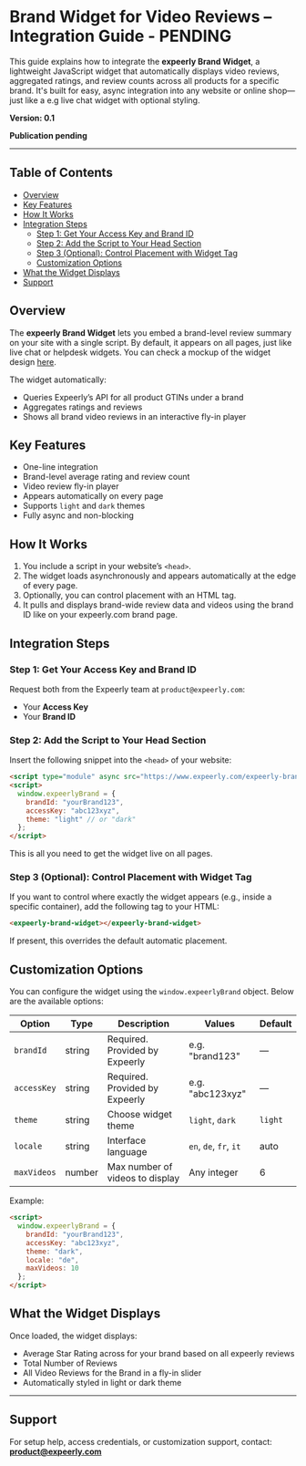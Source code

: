 # Brand Widget for Video Reviews – Integration Guide - PENDING

This guide explains how to integrate the **expeerly Brand Widget**, a lightweight JavaScript widget that automatically displays video reviews, aggregated ratings, and review counts across all products for a specific brand. It's built for easy, async integration into any website or online shop—just like a e.g live chat widget with optional styling.

**Version: 0.1**

**Publication pending**

---

## Table of Contents

- [Overview](#overview)
- [Key Features](#key-features)
- [How It Works](#how-it-works)
- [Integration Steps](#integration-steps)
  - [Step 1: Get Your Access Key and Brand ID](#step-1-get-your-access-key-and-brand-id)
  - [Step 2: Add the Script to Your Head Section](#step-2-add-the-script-to-your-head-section)
  - [Step 3 (Optional): Control Placement with Widget Tag](#step-3-optional-control-placement-with-widget-tag)
  - [Customization Options](#customization-options)
- [What the Widget Displays](#what-the-widget-displays)
- [Support](#support)


## Overview

The **expeerly Brand Widget** lets you embed a brand-level review summary on your site with a single script. By default, it appears on all pages, just like live chat or helpdesk widgets. You can check a mockup of the widget design [here](https://drive.google.com/file/d/15zYmtFKxZgEnG4_TPtjwY8WKsGwzj8jz/view?usp=sharing).

The widget automatically:

- Queries Expeerly’s API for all product GTINs under a brand
- Aggregates ratings and reviews
- Shows all brand video reviews in an interactive fly-in player


## Key Features

- One-line integration
- Brand-level average rating and review count
- Video review fly-in player
- Appears automatically on every page
- Supports `light` and `dark` themes
- Fully async and non-blocking


## How It Works

1. You include a script in your website’s `<head>`.
2. The widget loads asynchronously and appears automatically at the edge of every page.
3. Optionally, you can control placement with an HTML tag.
4. It pulls and displays brand-wide review data and videos using the brand ID like on your expeerly.com brand page.


## Integration Steps

### Step 1: Get Your Access Key and Brand ID

Request both from the Expeerly team at `product@expeerly.com`:

- Your **Access Key**
- Your **Brand ID**


### Step 2: Add the Script to Your Head Section

Insert the following snippet into the `<head>` of your website:

```html
<script type="module" async src="https://www.expeerly.com/expeerly-brand-widget.js"></script>
<script>
  window.expeerlyBrand = {
    brandId: "yourBrand123",
    accessKey: "abc123xyz",
    theme: "light" // or "dark"
  };
</script>
```

This is all you need to get the widget live on all pages.


### Step 3 (Optional): Control Placement with Widget Tag

If you want to control where exactly the widget appears (e.g., inside a specific container), add the following tag to your HTML:

```html
<expeerly-brand-widget></expeerly-brand-widget>
```

If present, this overrides the default automatic placement.


## Customization Options

You can configure the widget using the `window.expeerlyBrand` object. Below are the available options:

| Option       | Type   | Description                          | Values                | Default |
|--------------|--------|--------------------------------------|------------------------|---------|
| `brandId`    | string | Required. Provided by Expeerly       | e.g. "brand123"        | —       |
| `accessKey`  | string | Required. Provided by Expeerly       | e.g. "abc123xyz"       | —       |
| `theme`      | string | Choose widget theme                  | `light`, `dark`        | `light` |
| `locale`     | string | Interface language                   | `en`, `de`, `fr`, `it` | auto    |
| `maxVideos`  | number | Max number of videos to display      | Any integer            | 6      |

Example:

```html
<script>
  window.expeerlyBrand = {
    brandId: "yourBrand123",
    accessKey: "abc123xyz",
    theme: "dark",
    locale: "de",
    maxVideos: 10
  };
</script>
```

## What the Widget Displays

Once loaded, the widget displays:

- Average Star Rating across for your brand based on all expeerly reviews
- Total Number of Reviews  
- All Video Reviews for the Brand in a fly-in slider  
- Automatically styled in light or dark theme  


---

## Support

For setup help, access credentials, or customization support, contact:  
**product@expeerly.com**
